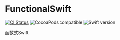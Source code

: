 # FunctionalSwift

[![CI Status](https://travis-ci.com/Z-JaDe/FunctionalSwift.svg?branch=master)](https://travis-ci.com/Z-JaDe/FunctionalSwift)
![CocoaPods compatible](https://img.shields.io/badge/CocoaPods-compatible-4BC51D.svg?style=flat)
![Swift version](https://img.shields.io/badge/swift-5.0-orange.svg)

函数式Swift
